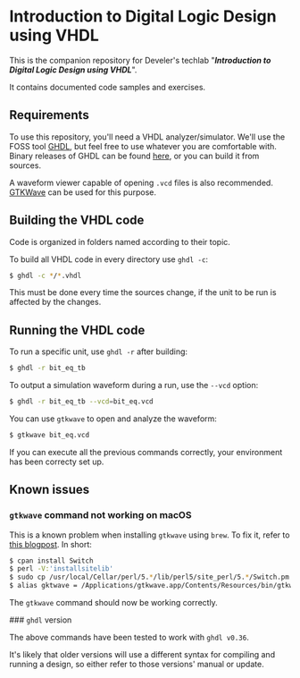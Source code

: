 # Introduction to Digital Logic Design using VHDL

This is the companion repository for Develer's techlab
"**_Introduction to Digital Logic Design using VHDL_**".

It contains documented code samples and exercises.

## Requirements

To use this repository, you'll need a VHDL analyzer/simulator. We'll use the FOSS
tool [GHDL](http://ghdl.free.fr), but feel free to use whatever you are comfortable
with. Binary releases of GHDL can be found [here](https://github.com/ghdl/ghdl/releases),
or you can build it from sources.

A waveform viewer capable of opening `.vcd` files is also recommended.
[GTKWave](http://gtkwave.sourceforge.net/) can be used for this purpose.

## Building the VHDL code

Code is organized in folders named according to their topic.

To build all VHDL code in every directory use `ghdl -c`:

```bash
$ ghdl -c */*.vhdl
```

This must be done every time the sources change, if the unit to be run is affected
by the changes.

## Running the VHDL code

To run a specific unit, use `ghdl -r` after building:

```bash
$ ghdl -r bit_eq_tb
```

To output a simulation waveform during a run, use the `--vcd` option:

```bash
$ ghdl -r bit_eq_tb --vcd=bit_eq.vcd
```

You can use `gtkwave` to open and analyze the waveform:

```bash
$ gtkwave bit_eq.vcd
```

If you can execute all the previous commands correctly, your environment has
been correcty set up.

## Known issues

### `gtkwave` command not working on macOS

This is a known problem when installing `gtkwave` using `brew`. To fix it, refer
to [this blogpost](https://ughe.github.io/2018/11/06/gtkwave-osx). In short:

```bash
$ cpan install Switch
$ perl -V:'installsitelib'
$ sudo cp /usr/local/Cellar/perl/5.*/lib/perl5/site_perl/5.*/Switch.pm /Library/Perl/5.*/
$ alias gktwave = /Applications/gtkwave.app/Contents/Resources/bin/gtkwave
```

The `gtkwave` command should now be working correctly.

### `ghdl` version

The above commands have been tested to work with `ghdl v0.36`.

It's likely that older versions will use a different syntax for compiling and running a design,
so either refer to those versions' manual or update.

